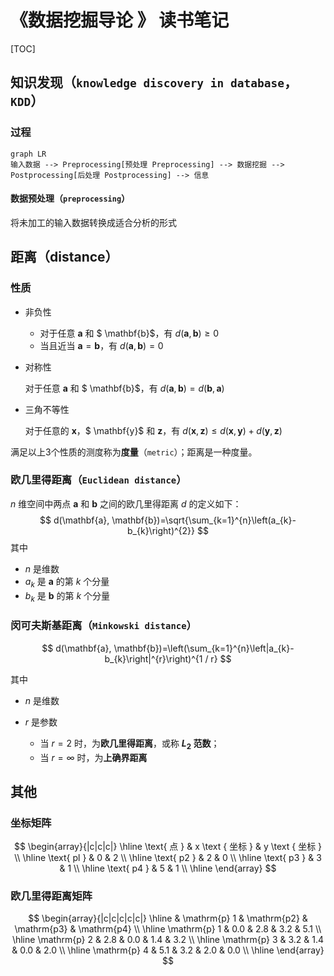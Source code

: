 # 《数据挖掘导论 》 读书笔记

[TOC]

## 知识发现（`knowledge discovery in database`，`KDD`）

### 过程

```mermaid
graph LR
输入数据 --> Preprocessing[预处理 Preprocessing] --> 数据挖掘 --> Postprocessing[后处理 Postprocessing] --> 信息
```

#### 数据预处理（`preprocessing`）

将未加工的输入数据转换成适合分析的形式

## 距离（distance）

### 性质

* 非负性

    * 对于任意 $\mathbf{a}$ 和 $ \mathbf{b}$，有 $d(\mathbf{a}, \mathbf{b}) \geqslant0$
    * 当且近当 $\mathbf{a} = \mathbf{b}$，有 $d(\mathbf{a}, \mathbf{b}) = 0$

* 对称性

    对于任意 $\mathbf{a}$ 和 $ \mathbf{b}$，有 $d(\mathbf{a}, \mathbf{b}) = d(\mathbf{b}, \mathbf{a})$

* 三角不等性

    对于任意的 $\mathbf{x}$，$ \mathbf{y}$ 和 $\mathbf{z}$，有 $d(\mathbf{x}, \mathbf{z}) \leqslant d(\mathbf{x}, \mathbf{y})+d(\mathbf{y}, \mathbf{z})$

满足以上3个性质的测度称为**度量**（`metric`）；距离是一种度量。

### 欧几里得距离（`Euclidean distance`）

$n$ 维空间中两点 $\mathbf{a}$ 和 $\mathbf{b}$ 之间的欧几里得距离 $d$ 的定义如下：
$$
d(\mathbf{a}, \mathbf{b})=\sqrt{\sum_{k=1}^{n}\left(a_{k}-b_{k}\right)^{2}}
$$
其中

* $n$ 是维数
* $a_k$ 是 $\mathbf{a}$ 的第 $k$ 个分量
* $b_k$ 是 $\mathbf{b}$ 的第 $k$ 个分量

### 闵可夫斯基距离（`Minkowski distance`）

$$
d(\mathbf{a}, \mathbf{b})=\left(\sum_{k=1}^{n}\left|a_{k}-b_{k}\right|^{r}\right)^{1 / r}
$$

其中

* $n$ 是维数

* $r$ 是参数
    * 当 $r = 2$ 时，为**欧几里得距离**，或称 **$L_2$ 范数**；
    * 当 $r = \infty$ 时，为**上确界距离**

## 其他

### 坐标矩阵

$$
\begin{array}{|c|c|c|}
\hline \text{ 点 } & x \text { 坐标 } & y \text { 坐标 } \\
\hline \text{ pl } & 0 & 2 \\
\hline \text{ p2 } & 2 & 0 \\
\hline \text{ p3 } & 3 & 1 \\
\hline \text{ p4 } & 5 & 1 \\
\hline
\end{array}
$$

### 欧几里得距离矩阵

$$
\begin{array}{|c|c|c|c|c|}
\hline & \mathrm{p} 1 & \mathrm{p2} & \mathrm{p3} & \mathrm{p4} \\
\hline \mathrm{p} 1 & 0.0 & 2.8 & 3.2 & 5.1 \\
\hline \mathrm{p} 2 & 2.8 & 0.0 & 1.4 & 3.2 \\
\hline \mathrm{p} 3 & 3.2 & 1.4 & 0.0 & 2.0 \\
\hline \mathrm{p} 4 & 5.1 & 3.2 & 2.0 & 0.0 \\
\hline
\end{array}
$$
